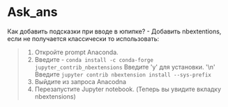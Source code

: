 # Ask_ans
Как добавить подсказки при вводе в юпипке? - Добавить nbextentions, если не получается классически то использовать:
>1) Откройте prompt Anaconda.
>2) Введите -
```conda install -c conda-forge jupyter_contrib_nbextensions```
> Введите 'y' для установки. '\n'
> Bведите ```jupyter contrib nbextension install --sys-prefix```
>4) Выйдите из запроса Anacodna
>5) Перезапустите Jupyter notebook. (Теперь вы увидите вкладку nbextensions)
